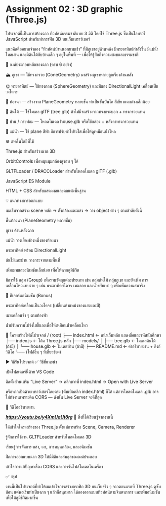 # Assignment 02 : 3D graphic (Three.js)

โปรเจกต์นี้เป็นการสร้างฉาก ทิวทัศน์ธรรมชาติแบบ 3 มิติ โดยใช้ Three.js ซึ่งเป็นไลบรารี JavaScript สำหรับทำกราฟิก 3D บนเว็บเบราว์เซอร์

แนวคิดคืออยากจำลอง “ทิวทัศน์บ้านนอกยามเช้า” ที่มีภูเขาอยู่ด้านหลัง มีพระอาทิตย์กำลังขึ้น มีแม่น้ำไหลผ่าน และมีต้นไม้กับบ้านเล็ก ๆ อยู่ในพื้นที่ — เพื่อให้รู้สึกถึงความสงบและธรรมชาติ

🧱 องค์ประกอบหลักของฉาก (ครบ 6 อย่าง)

🏔 ภูเขา — ใช้ทรงกรวย (ConeGeometry) มาสร้างภูเขาหลายลูกเรียงด้านหลัง

🌞 พระอาทิตย์ — ใช้ทรงกลม (SphereGeometry) และมีแสง DirectionalLight เคลื่อนเป็นวงโคจร

🌾 ท้องนา — สร้างจาก PlaneGeometry หลายชั้น ทำเป็นขั้นบันได สีเขียวแตกต่างเล็กน้อย

🌳 ต้นไม้ — ใช้โมเดล glTF (tree.glb) ถ้าไม่มีจะสร้างจากทรงกระบอก + ทรงกรวยแทน

🏡 บ้าน / กระท่อม — โหลดโมเดล house.glb หรือใช้กล่อง + หลังคาทรงกรวยแทน

🌊 แม่น้ำ — ใช้ plane สีฟ้า มีการปรับค่าโปร่งใสเพื่อให้ดูเหมือนน้ำไหล

⚙️ เทคโนโลยีที่ใช้

Three.js สำหรับสร้างฉาก 3D

OrbitControls เพื่อหมุนมุมกล้องดูรอบ ๆ ได้

GLTFLoader / DRACOLoader สำหรับโหลดโมเดล glTF (.glb)

JavaScript ES Module

HTML + CSS สำหรับแสดงผลและตกแต่งพื้นฐาน

💡 แนวทางการออกแบบ

ผมเริ่มจากสร้าง scene หลัก → ตั้งกล้องและแสง → วาง object ต่าง ๆ ตามลำดับดังนี้

พื้นท้องนา (PlaneGeometry หลายชั้น)

ภูเขา ด้านหลังฉาก

แม่น้ำ วางเยื้องข้างหนึ่งของท้องนา

พระอาทิตย์ พร้อม DirectionalLight

ต้นไม้และบ้าน วางกระจายตามพื้นที่

เพิ่มเมฆและอนิเมชันเล็กน้อย เพื่อให้ฉากดูมีชีวิต

มีการใช้ กลุ่ม (Group) เพื่อรวมวัตถุแต่ละประเภท เช่น กลุ่มต้นไม้ กลุ่มภูเขา และยังเพิ่ม การเคลื่อนไหวแบบง่าย ๆ เช่น พระอาทิตย์โคจร เมฆลอย และน้ำขยับเบา ๆ เพื่อเพิ่มความสมจริง

🌈 ฟีเจอร์แอนิเมชัน (Bonus)

พระอาทิตย์เคลื่อนเป็นวงโคจร (เปลี่ยนตำแหน่งของแสงและสี)

เมฆเคลื่อนช้า ๆ ตามท้องฟ้า

น้ำปรับความโปร่งใสขึ้นลงเพื่อให้เหมือนน้ำเคลื่อนไหว

🧩 โครงสร้างไฟล์โปรเจกต์
/ (root)
├── index.html          ← หน้าเว็บหลัก แสดงชื่อและรหัสนักศึกษา
├── index.js            ← โค้ด Three.js หลัก
├── models/
│   ├── tree.glb        ← โมเดลต้นไม้ (ถ้ามี)
│   └── house.glb       ← โมเดลบ้าน (ถ้ามี)
├── README.md           ← คำอธิบายงาน + ลิงก์วิดีโอ
└── (ไฟล์อื่น ๆ ที่เกี่ยวข้อง)

▶️ วิธีรันโปรเจกต์
✅ วิธีที่แนะนำ

เปิดโฟลเดอร์นี้ด้วย VS Code

ติดตั้งส่วนเสริม “Live Server” → คลิกขวาที่ index.html → Open with Live Server

หรือหากเปิดด้วยเบราว์เซอร์โดยตรง (ดับเบิลคลิก index.html) ก็ได้
แต่การโหลดโมเดล .glb อาจไม่ทำงานเพราะติด CORS — ดังนั้น Live Server จะดีที่สุด

🎥 วิดีโออธิบายงาน

***https://youtu.be/y4XmUaUt8rg***
🧠 สิ่งที่ได้เรียนรู้จากงานนี้

ได้เข้าใจโครงสร้างของ Three.js ตั้งแต่การสร้าง Scene, Camera, Renderer

รู้จักการใช้งาน GLTFLoader สำหรับโหลดโมเดล 3D

เรียนรู้การจัดการ แสง, เงา, การหมุนกล้อง, และอนิเมชัน

ฝึกการออกแบบฉาก 3D ให้มีมิติและสมดุลขององค์ประกอบ

เข้าใจการแก้ปัญหาเรื่อง CORS และการรันไฟล์โมเดลในเครื่อง

✅ สรุป

งานนี้เป็นโปรเจกต์ที่ทำให้ผมเข้าใจการสร้างกราฟิก 3D บนเว็บจริง ๆ
จากตอนแรกที่ Three.js ดูซับซ้อน แต่พอเริ่มทำเป็นฉาก ๆ แล้วก็สนุกมาก
ได้ลองออกแบบทิวทัศน์ตามจินตนาการ และเพิ่มอนิเมชันเพื่อให้ดูมีชีวิตมากขึ้น